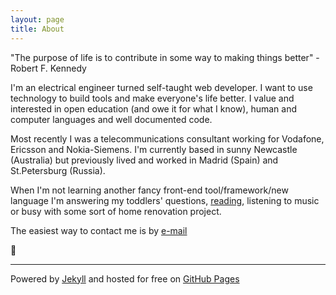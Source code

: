 ```yaml
---
layout: page
title: About
---
```


<p class="message">
  "The purpose of life is to contribute in some way to making things better" - Robert F. Kennedy
</p>

I'm an electrical engineer turned self-taught web developer. I want to use technology to build tools and make everyone's life better. I value and interested in open education (and owe it for what I know), human and computer languages and well documented code.

Most recently I was a telecommunications consultant working for Vodafone, Ericsson and Nokia-Siemens. I'm currently based in sunny Newcastle (Australia) but previously lived and worked in Madrid (Spain) and St.Petersburg (Russia).

When I'm not learning another fancy front-end tool/framework/new language I'm answering my toddlers' questions, [reading](https://www.amazon.com/gp/registry/wishlist/20IXRZL8G8FWL/ref=cm_wl_list_o_2?), listening to music or busy with some sort of home renovation project.

The easiest way to contact me is by <a href="mailto:z.a.astafyeva@gmail.com">e-mail</a>

:hatching_chick:



---

Powered by [Jekyll](http://jekyllrb.com) and hosted for free on [GitHub Pages](https://pages.github.com)
